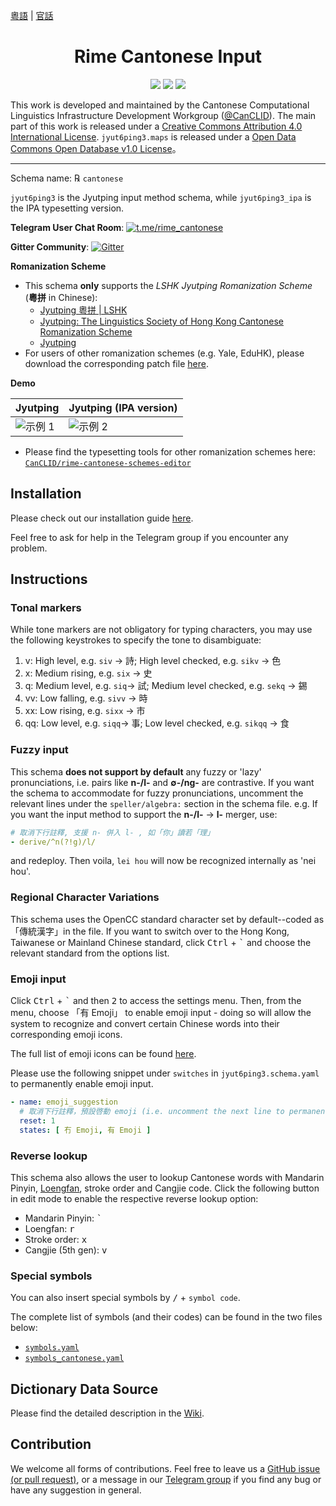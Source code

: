 [粵語](README.md) | [官話](README-cmn.md)

<h1 align="center">Rime Cantonese Input</h1>

<p align="center">
<a href="https://github.com/rime/rime-cantonese/issues"><img src="https://img.shields.io/badge/Contributions-Welcomed-1dd3b0?style=for-the-badge&logo=github"/></a>
<a href="https://github.com/rime/rime-cantonese/releases"><img src="https://img.shields.io/github/v/release/rime/rime-cantonese?color=38618c&style=for-the-badge"/></a>
<a href="https://travis-ci.com/github/rime/rime-cantonese"><img src="https://img.shields.io/travis/com/rime/rime-cantonese?label=Deploy&logo=travis-ci&logoColor=white&style=for-the-badge"/></a>
</p>

This work is developed and maintained by the Cantonese Computational Linguistics Infrastructure Development Workgroup ([@CanCLID](https://github.com/CanCLID)). The main part of this work is released under a [Creative Commons Attribution 4.0 International License](http://creativecommons.org/licenses/by/4.0/). `jyut6ping3.maps` is released under a [Open Data Commons Open Database v1.0 License](https://opendatacommons.org/licenses/odbl/)。

---

Schema name: ℞ `cantonese`

`jyut6ping3` is the Jyutping input method schema, while `jyut6ping3_ipa` is the IPA typesetting version.

**Telegram User Chat Room**: [![t.me/rime_cantonese](https://img.shields.io/badge/rime_cantonese-blue?style=flat-square&logo=telegram)](https://t.me/rime_cantonese)

**Gitter Community**: [![Gitter](https://img.shields.io/badge/rime_cantonese-blueviolet?style=flat-square&logo=gitter)](https://gitter.im/rime-cantonese/community?utm_source=badge&utm_medium=badge&utm_campaign=pr-badge)

**Romanization Scheme**

- This schema **only** supports the *LSHK Jyutping Romanization Scheme* (**粵拼** in Chinese):
    - [Jyutping 粵拼 | LSHK](https://www.lshk.org/jyutping)
    - [Jyutping: The Linguistics Society of Hong Kong Cantonese Romanization Scheme](https://www.jyutping.org/en/jyutping/)
    - [Jyutping](https://en.wikipedia.org/wiki/Jyutping)
- For users of other romanization schemes (e.g. Yale, EduHK), please download the corresponding patch file [here](https://github.com/CanCLID/rime-cantonese-schemes).

**Demo**

| Jyutping                   | Jyutping (IPA version)        |
| -------------------------- | ------------------------- |
| ![示例 1](./demo/tone.gif) | ![示例 2](./demo/ipa.gif) |

* Please find the typesetting tools for other romanization schemes here: [`CanCLID/rime-cantonese-schemes-editor`](https://github.com/CanCLID/rime-cantonese-schemes-editor)

## Installation

Please check out our installation guide [here](https://github.com/rime/rime-cantonese/releases).

Feel free to ask for help in the Telegram group if you encounter any problem.

## Instructions

### Tonal markers

While tone markers are not obligatory for typing characters, you may use the following keystrokes to specify the tone to disambiguate:

1. v: High level, e.g. `siv` → 詩; High level checked, e.g. `sikv` → 色
2. x: Medium rising, e.g. `six` → 史
3. q: Medium level, e.g. `siq`→ 試; Medium level checked, e.g. `sekq` → 錫
4. vv: Low falling, e.g. `sivv` → 時
5. xx: Low rising, e.g. `sixx` → 市
6. qq: Low level, e.g. `siqq`→ 事; Low level checked, e.g. `sikqq` → 食

### Fuzzy input

This schema **does not support by default** any fuzzy or 'lazy' pronunciations, i.e. pairs like **n-/l-** and **&empty;-/ng-** are contrastive. If you want the schema to accommodate for fuzzy pronunciations, uncomment the relevant lines under the `speller/algebra:` section in the schema file. e.g. If you want the input method to support the **n-/l-** → **l-** merger, use:

```yaml
# 取消下行註釋, 支援 n- 併入 l- , 如「你」讀若「理」
- derive/^n(?!g)/l/
```

and redeploy. Then voila, `lei hou` will now be recognized internally as 'nei hou'.

### Regional Character Variations

This schema uses the OpenCC standard character set by default--coded as「傳統漢字」in the file. If you want to switch over to the Hong Kong, Taiwanese or Mainland Chinese standard, click <kbd>Ctrl</kbd> + <kbd>`</kbd> and choose the relevant standard from the options list.

### Emoji input

Click <kbd>Ctrl</kbd> + <kbd>`</kbd> and then <kbd>2</kbd> to access the settings menu. Then, from the menu, choose 「有 Emoji」 to enable emoji input - doing so will allow the system to recognize and convert certain Chinese words into their corresponding emoji icons.

The full list of emoji icons can be found [here](https://github.com/rime/rime-emoji/tree/master/opencc).

Please use the following snippet under `switches` in `jyut6ping3.schema.yaml` to permanently enable emoji input.

```yaml
- name: emoji_suggestion
  # 取消下行註釋，預設啓動 emoji (i.e. uncomment the next line to permanently enable emoji input)
  reset: 1
  states: [ 冇 Emoji, 有 Emoji ]
```

### Reverse lookup

This schema also allows the user to lookup Cantonese words with Mandarin Pinyin, [Loengfan](https://github.com/CanCLID/rime-loengfan), stroke order and Cangjie code. Click the following button in edit mode to enable the respective reverse lookup option:

- Mandarin Pinyin: <kbd>`</kbd>
- Loengfan: <kbd>r</kbd>
- Stroke order: <kbd>x</kbd>
- Cangjie (5th gen): <kbd>v</kbd>

### Special symbols

You can also insert special symbols by <kbd>/</kbd> + `symbol code`.

The complete list of symbols (and their codes) can be found in the two files below:

- [`symbols.yaml`](https://github.com/rime/rime-prelude/blob/master/symbols.yaml)
- [`symbols_cantonese.yaml`](symbols_cantonese.yaml)

## Dictionary Data Source

Please find the detailed description in the [Wiki](https://github.com/rime/rime-cantonese/wiki).

## Contribution

We welcome all forms of contributions. Feel free to leave us a [GitHub issue (or pull request)](https://github.com/rime/rime-cantonese/issues), or a message in our [Telegram group](https://t.me/rime_cantonese) if you find any bug or have any suggestion in general.
